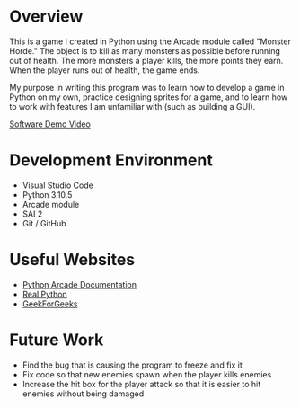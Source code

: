 # Overview

This is a game I created in Python using the Arcade module called "Monster Horde." The object is to kill as many monsters as possible before running out of health. The more monsters a player kills, the more points they earn. When the player runs out of health, the game ends.

My purpose in writing this program was to learn how to develop a game in Python on my own, practice designing sprites for a game, and to learn how to work with features I am unfamiliar with (such as building a GUI).

[Software Demo Video]()

# Development Environment

* Visual Studio Code
* Python 3.10.5
* Arcade module
* SAI 2
* Git / GitHub

# Useful Websites

* [Python Arcade Documentation](https://api.arcade.academy/en/latest/)
* [Real Python](https://realpython.com/arcade-python-game-framework/)
* [GeekForGeeks](https://www.geeksforgeeks.org/arcade-library-in-python/)

# Future Work

* Find the bug that is causing the program to freeze and fix it
* Fix code so that new enemies spawn when the player kills enemies
* Increase the hit box for the player attack so that it is easier to hit enemies without being damaged